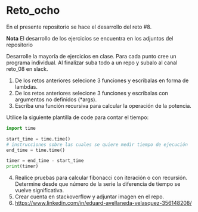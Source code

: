 # Reto_ocho

En el presente repositorio se hace el desarrollo del reto #8.

**Nota**
El desarrollo de los ejercicios se encuentra en los adjuntos del repositorio

Desarrolle la mayoría de ejercicios en clase. Para cada punto cree un programa individual. Al finalizar suba todo a un repo y subalo al canal reto_08 en slack.

1. De los retos anteriores selecione 3 funciones y escribalas en forma de lambdas.
2. De los retos anteriores selecione 3 funciones y escribalas con argumentos no definidos (*args).
3. Escriba una función recursiva para calcular la operación de la potencia.

Utilice la siguiente plantilla de code para contar el tiempo:
```python
import time

start_time = time.time()
# instrucciones sobre las cuales se quiere medir tiempo de ejecución
end_time = time.time()

timer = end_time - start_time
print(timer)
```
4. Realice pruebas para calcular fibonacci con iteración o con recursión. Determine desde que número de la serie la diferencia de tiempo se vuelve significativa.
5. Crear cuenta en stackoverflow y adjuntar imagen en el repo.
6. https://www.linkedin.com/in/eduard-avellaneda-velasquez-356148208/
